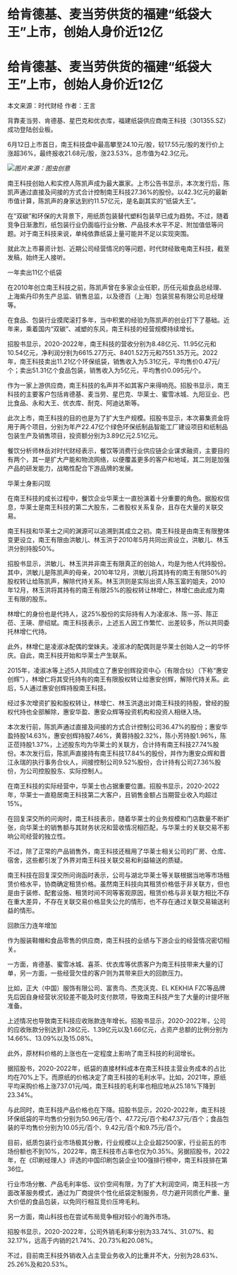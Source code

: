 # 给肯德基、麦当劳供货的福建“纸袋大王”上市，创始人身价近12亿

# 给肯德基、麦当劳供货的福建“纸袋大王”上市，创始人身价近12亿

本文来源：时代财经 作者：王言

背靠麦当劳、肯德基、星巴克和优衣库，福建纸袋供应商南王科技（301355.SZ）成功登陆创业板。

6月12日上市首日，南王科技盘中最高攀至24.10元/股，较17.55元/股的发行价上涨超36%，最终报收21.68元/股，涨23.53%，总市值为42.3亿元。

![](https://inews.gtimg.com/om_bt/Op5tEf_s8pIkL2ZM8Pf0G5HigeccMlbKzA5LJMsKr59-cAA/1000)_图片来源：图虫创意_

南王科技创始人和实控人陈凯声成为最大赢家。上市公告书显示，本次发行后，陈凯声通过直接及间接的方式合计控制南王科技27.36%的股份。以42.3亿元的最新市值计算，陈凯声的身家达到约11.57亿元，是名副其实的“纸袋大王”。

在“双碳”和环保的大背景下，用纸质包装替代塑料包装早已成为趋势。不过，随着竞争日渐激烈，纸包装行业仍面临行业分散、产品技术水平不足、附加值低等问题。对于南王科技来说，单纯依靠纸袋上量可能并不足以实现突围。

就此次上市募资计划、近期公司经营情况的等问题，时代财经致电南王科技，截至发稿，始终无人接听。

一年卖出11亿个纸袋

在2010年创立南王科技之前，陈凯声曾在多家企业任职，历任元祖食品总经理、上海紫丹印务生产总监、销售总监，以及德百（上海）包装贸易有限公司总经理等。

在食品、包装行业摸爬滚打多年，当中积累的经验为陈凯声的创业打下了基础。近年来，乘着国内“双碳”、减塑的东风，南王科技的经营规模持续增长。

招股书显示，2020-2022年，南王科技的营收分别为8.48亿元、11.95亿元和10.54亿元，净利润分别为6615.27万元、8401.52万元和7551.35万元。2022年，南王科技卖出11.21亿个环保纸袋，销售收入为5.31亿元，平均售价0.47元/个；卖出51.31亿个食品包装，销售收入为5亿元，平均售价0.095元/个。

作为一家上游供应商，南王科技的名声并不如其客户来得响亮。招股书显示，南王科技的主要客户包括肯德基、麦当劳、星巴克、华莱士、蜜雪冰城、九阳豆业、巴比食品、永和大王、优衣库、耐克、阿迪达斯等。

此次上市，南王科技的目的也是为了扩大生产规模。招股书显示，本次募集资金将用于两个项目，分别为年产22.47亿个绿色环保纸制品智能工厂建设项目和纸制品包装生产及销售项目，投资额分别为3.89亿元2.51亿元。

餐饮分析师林岳对时代财经表示，餐饮等消费行业供应链企业谋求融资，主要目的有两个，其一是扩大产能和物流网络，以便覆盖更多的客户和地域，其二则是加强产品的研发能力，战略性配合下游品牌的发展。

华莱士身影闪现

在南王科技的成长过程中，餐饮企业华莱士一直扮演着十分重要的角色。据股权信息，华莱士是南王科技的第二大股东，二者股权关系复杂，且存在大量的关联交易。

南王科技和华莱士之间的渊源可以追溯到其成立之初。南王科技是由南王有限整体变更设立，南王有限由洪敏儿、林玉洪于2010年5月共同出资设立，洪敏儿、林玉洪分别持股50%。

招股书显示，洪敏儿、林玉洪并非南王有限真正的创始人，均是为他人代持股份。其中，洪敏儿是陈凯声的母亲，2010年12月，洪敏儿将其持有的南王有限50%的股权转让给陈凯声，解除代持关系。林玉洪则是实际出资人陈玉富的姐夫，2010年12月，林玉洪将其持有的南王有限25%的股权转让林增仁，林增仁由此成为南王有限的股东。

林增仁的身份也是代持人，这25%股份的实际持有人为凌淑冰、陈一芬、陈正莅、王瑛、廖绍斌。南王科技表示，上述五人因工作繁忙、出差较多，所以共同委托林增仁代持。

此外，林增仁是凌淑冰配偶的堂妹夫。凌淑冰的配偶则是华莱士创始人之一的华怀庆。自此，南王科技开始和华莱士产生联系。

2015年，凌淑冰等上述5人共同成立了惠安创辉投资中心（有限合伙）（下称“惠安创辉”），林增仁将其受托持有的南王有限股权转让给惠安创辉，解除代持关系。此后，5人通过惠安创辉持股南王科技。

经过多次增资扩股和股权转让，林增仁、林玉洪退出对南王科技的持股，曾经的股权代持也全部解除，惠安华盈、惠安众辉等投资机构和投资人相继入场。

本次发行前，陈凯声通过直接及间接的方式合计控制公司36.47%的股份；惠安华盈持股14.63%，惠安创辉持股7.46%，黄蓉持股2.32%，陈小芳持股1.96%，陈正莅持股1.37%，上述股东均为华莱士的关联方，合计持有南王科技27.74%股份。本次发行后，陈凯声直接持有南王科技17.84%的股份，并作为惠安众辉和晋江永瑞的执行事务合伙人，间接控制公司9.52%股份，合计持有公司27.36%股份，为公司控股股东、实际控制人。

在南王科技的实际经营中，华莱士也占据重要位置。招股书显示，2020-2022年，华莱士一直稳居南王科技第二大客户，且销售金额占当期营业收入均超过15%。

在回复深交所的问询时，南王科技表示，随着华莱士的业务规模和门店数量不断扩张，向华莱士的销售额与其财务状况和营收情况相匹配，与华莱士的关联交易不影响公司经营的独立性。

不过，除了正常的产品销售外，南王科技还租用了华莱士相关公司的厂房、仓库、宿舍，这些都引发了外界对南王科技关联交易和利益输送的质疑。

南王科技在回复深交所问询函时表示，公司与湖北华莱士等关联根据当地等市场租赁价格水平，协商确定租赁价格。虽然南王科技向其租赁价格低于非关联方，但也是由于装修、配套设施、租赁时间不同等客观原因，租赁价格与非关联方相比不存在重大差异，不存在关联交易价格显失公允的情形，也不存在通过关联交易输送利益的情形。

回款压力连年增加

作为服装鞋帽和食品零售的供应商，南王科技的业绩与下游企业的经营情况密切相关。

一方面，肯德基、蜜雪冰城、喜茶、优衣库等优质客户为南王科技带来大量的订单，另一方面，一些经营欠佳的客户则为其带来巨大的回款压力。

比如，正大（中国）服饰有限公司、富贵鸟、杰克沃克、EL KEKHIA
FZC等品牌先后因自身经营状况较差不能及时支付款项，导致南王科技产生了大量的计提坏账准备。

上述情况也导致南王科技应收账款连年增长。招股书显示，2020-2022年，公司的应收账款分别达到1.28亿元、1.39亿元以及1.66亿元，占资产总额的比例分别为14.66%、13.09%以及15.08%。

此外，原材料价格的上涨也在一定程度上影响了南王科技的利润增长。

据招股书，2020-2022年，纸袋的直接材料成本在南王科技主营业务成本的占比均在70%上下。而原纸的价格决定了南王科技的毛利水平。比如，2021年，原纸平均采购价格上涨737.01元/吨，南王科技的毛利率也相应地从25.18%下降到23.34%。

与此同时，南王科技产品价格也在下降。招股书显示，2020-2022年，南王科技环保纸袋的平均售价分别为50.96元/百个、47.72元/百个和47.37元/百个；食品包装的平均售价分别为10.05元/百个、9.42元/百个和9.75元/百个。

目前，纸质包装行业市场极其分散，行业规模以上企业超2500家，行业前五的市场份额也不到10%，2022年，南王科技市占率也仅为0.35%。另据招股书，2022年，在《印刷经理人》评选的中国印刷包装企业100强排行榜中，南王科技排在第36位。

行业市场分散、产品毛利率低、议价空间有限，为了扩大利润空间，南王科技一方面改革服务模式，通过为厂商提供个性化纸袋定制服务，尽力避开同质化严重、量大价低的食品包装，以免同行相互竞价压垮毛利。

另一方面，南山科技也在尝试布局竞争相对较小的海外市场。

招股书显示，2020-2022年，公司外销毛利率分别为33.74%、31.07%、和32.17%，远高于内销的21.74%、20.73%和20.08%。

不过，目前南王科技外销收入占主营业务收入的比重并不大，分别为28.63%、25.26%及和20.53%。

